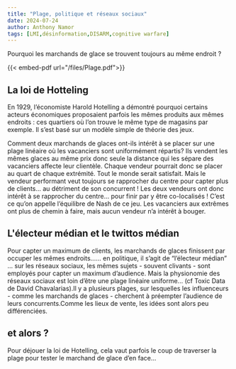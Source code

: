 ```yaml
---
title: "Plage, politique et réseaux sociaux"
date: 2024-07-24
author: Anthony Namor
tags: [LMI,désinformation,DISARM,cognitive warfare]
---
```


Pourquoi les marchands de glace se trouvent toujours au même endroit ?

{{< embed-pdf url="/files/Plage.pdf">}}

## La loi de Hotteling

En 1929, l’économiste Harold Hotelling a démontré pourquoi certains acteurs économiques proposaient parfois les mêmes produits aux mêmes endroits : ces quartiers où l’on trouve le même type de magasins par exemple. 
Il s’est basé sur un modèle simple de théorie des jeux.

Comment deux marchands de glaces ont-ils intérêt à se placer sur une plage linéaire où les vacanciers sont uniformément répartis?
Ils vendent les mêmes glaces au même prix donc seule la distance qui les sépare des vacanciers affecte leur clientèle.
Chaque vendeur pourrait donc se placer au quart de chaque extrémité. Tout le monde serait satisfait.
Mais le vendeur performant veut toujours se rapprocher du centre pour capter plus de clients... au détriment de son concurrent !
Les deux vendeurs ont donc intérêt à se rapprocher du centre... pour finir par y être co-localisés !
C’est ce qu’on appelle l’équilibre de Nash de ce jeu.
Les vacanciers aux extrêmes ont plus de chemin à faire, mais aucun vendeur n’a intérêt à bouger.

## L'électeur médian et le twittos médian

Pour capter un maximum de clients, les marchands de glaces finissent par occuper les mêmes endroits...... en politique, il s’agit de “l’électeur médian” ... sur les réseaux sociaux, les mêmes sujets - souvent clivants - sont employés pour capter un maximum d’audience. Mais la physionomie des réseaux sociaux est loin d’être une plage linéaire uniforme... (cf Toxic Data de David Chavalarias).Il y a plusieurs plages, sur lesquelles les influenceurs - comme les marchands de glaces - cherchent à préempter l’audience de leurs concurrents.Comme les lieux de vente, les idées sont alors peu différenciées.

## et alors ?
Pour déjouer la loi de Hotelling, cela vaut parfois le coup de traverser la plage pour tester le marchand de glace
d’en face...


